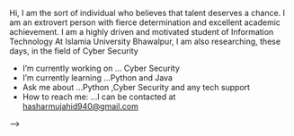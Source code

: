  Hi,
I am the sort of individual who believes that talent deserves a chance. I am an extrovert person with fierce determination and excellent academic achievement. I am a highly driven and motivated student of Information Technology At Islamia University Bhawalpur, I am also researching, these days, in the field of Cyber Security

- I’m currently working on ... Cyber Security
- I’m currently learning ...Python and Java
- Ask me about ...Python ,Cyber Security and any tech support
- How to reach me: ...I can be contacted at hasharmujahid940@gmail.com

-->
